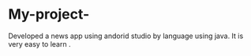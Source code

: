 # My-project-
Developed a news app using andorid studio by language using java. 
It is very easy to learn .
